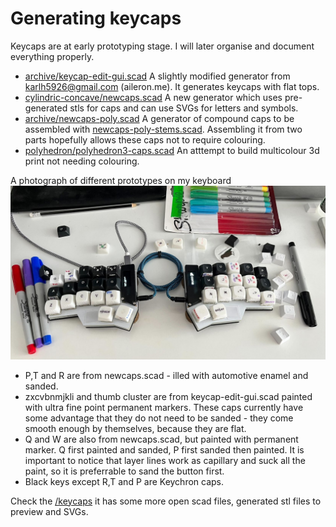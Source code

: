 # Generating keycaps

Keycaps are at early prototyping stage. I will later organise and document everything properly.

*  [archive/keycap-edit-gui.scad](keycap-edit-gui.scad) A slightly modified generator from  karlh5926@gmail.com (aileron.me). It generates keycaps with flat tops.
*  [cylindric-concave/newcaps.scad](newcaps.scad) A new generator which uses pre-generated stls for caps and can use SVGs for letters and symbols.
*  [archive/newcaps-poly.scad](newcaps-poly.scad) A generator of compound caps to be assembled with [newcaps-poly-stems.scad](newcaps-poly-stems.scad). Assembling it from two parts hopefully allows these caps not to require colouring.
*  [polyhedron/polyhedron3-caps.scad](polyhedron3-caps.scad) An atttempt to build multicolour 3d print not needing colouring.

A photograph of different prototypes on my keyboard
![Keyboard](keyboard-with-prototype-keycaps.jpg)

* P,T and R are from newcaps.scad - illed with automotive enamel and sanded.
* zxcvbnmjkli and thumb cluster are from keycap-edit-gui.scad painted with ultra fine point permanent markers. These caps currently have some advantage that they do not need to be sanded - they come smooth enough by themselves, because they are flat.
* Q and W are also from newcaps.scad, but painted with permanent marker. Q first painted and sanded, P first sanded then painted. It is important to notice that layer lines work as capillary and suck all the paint, so it is preferrable to sand the button first.
* Black keys except R,T and P are Keychron caps.

Check the [/keycaps](/keycaps) it has some more open scad files, generated stl files to preview and SVGs.
